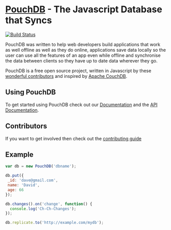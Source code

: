 [PouchDB](http://pouchdb.com/) - The Javascript Database that Syncs
==================================================

[![Build Status](https://travis-ci.org/pouchdb/pouchdb.svg)](https://travis-ci.org/pouchdb/pouchdb)

PouchDB was written to help web developers build applications that work as well offline as well as they do online, applications save data locally so the user can use all the features of an app even while offline and synchronise the data between clients so they have up to date data wherever they go.

PouchDB is a free open source project, written in Javascript by these [wonderful contributors](https://github.com/daleharvey/pouchdb/graphs/contributors) and inspired by <a href="http://couchdb.apache.org/">Apache CouchDB</a>.

Using PouchDB
-------------

To get started using PouchDB check out our [Documentation](http://pouchdb.com/learn.html) and the [API Documentation](http://pouchdb.com/api.html).


Contributors
------------
If you want to get involved then check out the [contributing guide](https://github.com/daleharvey/pouchdb/blob/master/CONTRIBUTING.md)

Example
-------

```javascript
var db = new PouchDB('dbname');

db.put({
 _id: 'dave@gmail.com',
 name: 'David',
 age: 66
});

db.changes().on('change', function() {
  console.log('Ch-Ch-Changes');
});

db.replicate.to('http://example.com/mydb');
```
